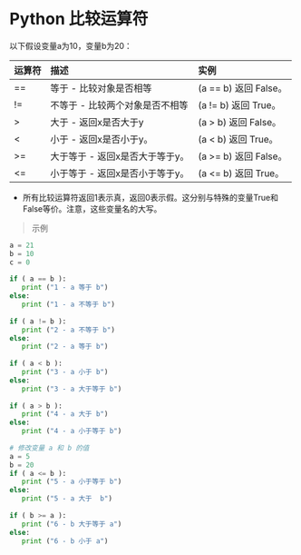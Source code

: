 
&emsp;
# Python 比较运算符
以下假设变量a为10，变量b为20：

运算符|	描述|	实例
|:--|:--|:--|
==	|等于 - 比较对象是否相等|	(a == b) 返回 False。
!=	|不等于 - 比较两个对象是否不相等|	(a != b) 返回 True。
\>	|大于 - 返回x是否大于y|	(a > b) 返回 False。
<	|小于 - 返回x是否小于y。|	(a < b) 返回 True。
\>=	|大于等于 - 返回x是否大于等于y。|	(a >= b) 返回 False。
<=	|小于等于 - 返回x是否小于等于y。|	(a <= b) 返回 True。

- 所有比较运算符返回1表示真，返回0表示假。这分别与特殊的变量True和False等价。注意，这些变量名的大写。


>示例
```python
a = 21
b = 10
c = 0
 
if ( a == b ):
   print ("1 - a 等于 b")
else:
   print ("1 - a 不等于 b")
 
if ( a != b ):
   print ("2 - a 不等于 b")
else:
   print ("2 - a 等于 b")
 
if ( a < b ):
   print ("3 - a 小于 b")
else:
   print ("3 - a 大于等于 b")
 
if ( a > b ):
   print ("4 - a 大于 b")
else:
   print ("4 - a 小于等于 b")
 
# 修改变量 a 和 b 的值
a = 5
b = 20
if ( a <= b ):
   print ("5 - a 小于等于 b")
else:
   print ("5 - a 大于  b")
 
if ( b >= a ):
   print ("6 - b 大于等于 a")
else:
   print ("6 - b 小于 a")
```


